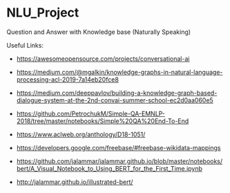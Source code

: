 # NLU_Project
Question and Answer with Knowledge base (Naturally Speaking)

Useful Links:
* https://awesomeopensource.com/projects/conversational-ai

* https://medium.com/@mgalkin/knowledge-graphs-in-natural-language-processing-acl-2019-7a14eb20fce8

* https://medium.com/deeppavlov/building-a-knowledge-graph-based-dialogue-system-at-the-2nd-convai-summer-school-ec2d0aa060e5

* https://github.com/PetrochukM/Simple-QA-EMNLP-2018/tree/master/notebooks/Simple%20QA%20End-To-End 

* https://www.aclweb.org/anthology/D18-1051/ 

* https://developers.google.com/freebase/#freebase-wikidata-mappings

* https://github.com/jalammar/jalammar.github.io/blob/master/notebooks/bert/A_Visual_Notebook_to_Using_BERT_for_the_First_Time.ipynb

* http://jalammar.github.io/illustrated-bert/
